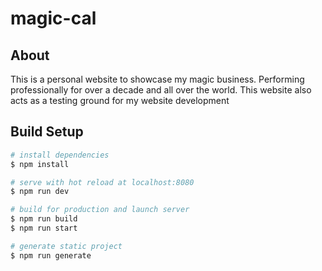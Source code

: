 # magic-cal

## About

This is a personal website to showcase my magic business. Performing professionally for over a decade and all over the world. This website also acts as a testing ground for my website development

## Build Setup

```bash
# install dependencies
$ npm install

# serve with hot reload at localhost:8080
$ npm run dev

# build for production and launch server
$ npm run build
$ npm run start

# generate static project
$ npm run generate
```
